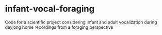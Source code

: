 # infant-vocal-foraging
Code for a scientific project considering infant and adult vocalization during daylong home recordings from a foraging perspective
